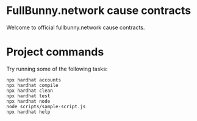 # FullBunny.network cause contracts

Welcome to official fullbunny.network cause contracts.

# Project commands

Try running some of the following tasks:

```shell
npx hardhat accounts
npx hardhat compile
npx hardhat clean
npx hardhat test
npx hardhat node
node scripts/sample-script.js
npx hardhat help
```
